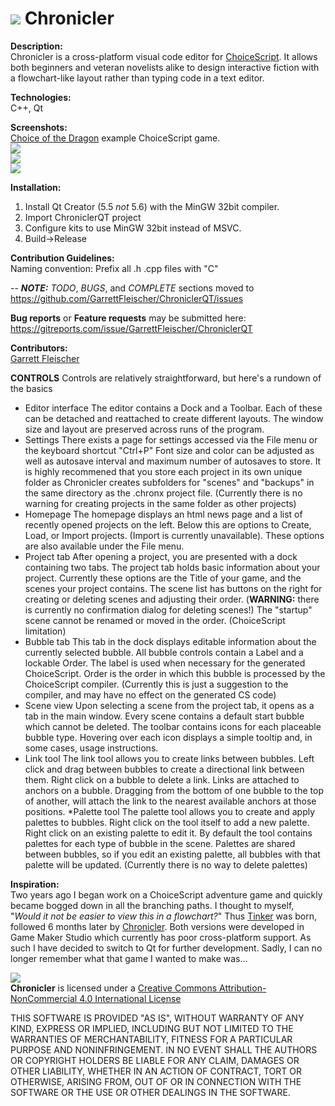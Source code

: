 # ![](https://forum.choiceofgames.com/uploads/choiceofgames/270/107efc2878dfc5fc.png) Chronicler  
**Description:**  
Chronicler is a cross-platform visual code editor for [ChoiceScript](https://www.choiceofgames.com/make-your-own-games/choicescript-intro/). It allows both beginners and veteran novelists alike to design interactive fiction with a flowchart-like layout rather than typing code in a text editor.

**Technologies:**  
C++, Qt

**Screenshots:**  
[Choice of the Dragon](https://www.choiceofgames.com/dragon/) example ChoiceScript game.  
![](https://www.dropbox.com/s/78gwnx2c27oa5bv/Chronicler2_052616_1.png?dl=1)  
![](https://www.dropbox.com/s/02mpwb34y8mm8dp/Chronicler2_052616_2.png?dl=1)  
![](https://www.dropbox.com/s/hnsunjcawrp6s0x/Chronicler2_052616_3.png?dl=1)  

**Installation:**  
1. Install Qt Creator (5.5 *not* 5.6) with the MinGW 32bit compiler.  
2. Import ChroniclerQT project  
3. Configure kits to use MinGW 32bit instead of MSVC.  
4. Build->Release  

**Contribution Guidelines:**  
Naming convention: Prefix all .h .cpp files with "C"

-- ***NOTE:*** *TODO*, *BUGS*, and *COMPLETE* sections moved to https://github.com/GarrettFleischer/ChroniclerQT/issues

**Bug reports** or **Feature requests** may be submitted here: https://gitreports.com/issue/GarrettFleischer/ChroniclerQT

**Contributors:**  
[Garrett Fleischer](https://www.linkedin.com/in/garrett-fleischer-57a230b7)

**CONTROLS**
Controls are relatively straightforward, but here's a rundown of the basics

* Editor interface
	The editor contains a Dock and a Toolbar.
	Each of these can be detached and reattached to create different layouts.
	The window size and layout are preserved across runs of the program.
* Settings
	There exists a page for settings accessed via the File menu or the keyboard shortcut "Ctrl+P"
	Font size and color can be adjusted as well as autosave interval and maximum number of autosaves to store.
	It is highly recommened that you store each project in its own unique folder as Chronicler creates subfolders for "scenes" and "backups" in the same directory as the .chronx project file. (Currently there is no warning for creating projects in the same folder as other projects)
* Homepage
	The homepage displays an html news page and a list of recently opened projects on the left.
	Below this are options to Create, Load, or Import projects. (Import is currently unavailable).
	These options are also available under the File menu.
* Project tab
	After opening a project, you are presented with a dock containing two tabs.
	The project tab holds basic information about your project. Currently these options are the Title of your game, and the scenes your project contains.
	The scene list has buttons on the right for creating or deleting scenes and adjusting their order. (**WARNING:** there is currently no confirmation dialog for deleting scenes!)
	The "startup" scene cannot be renamed or moved in the order. (ChoiceScript limitation)
* Bubble tab
	This tab in the dock displays editable information about the currently selected bubble.
	All bubble controls contain a Label and a lockable Order.
	The label is used when necessary for the generated ChoiceScript.
	Order is the order in which this bubble is processed by the ChoiceScript compiler.
	(Currently this is just a suggestion to the compiler, and may have no effect on the generated CS code)
* Scene view
	Upon selecting a scene from the project tab, it opens as a tab in the main window.
	Every scene contains a default start bubble which cannot be deleted.
	The toolbar contains icons for each placeable bubble type.
	Hovering over each icon displays a simple tooltip and, in some cases, usage instructions.
* Link tool
	The link tool allows you to create links between bubbles.
	Left click and drag between bubbles to create a directional link between them.
	Right click on a bubble to delete a link.
	Links are attached to anchors on a bubble. Dragging from the bottom of one bubble to the top of another, will attach the link to the nearest available anchors at those positions.
*Palette tool
	The palette tool allows you to create and apply palettes to bubbles.
	Right click on the tool itself to add a new palette.
	Right click on an existing palette to edit it.
	By default the tool contains palettes for each type of bubble in the scene.
	Palettes are shared between bubbles, so if you edit an existing palette, all bubbles with that palette will be updated.
	(Currently there is no way to delete palettes)
	


**Inspiration:**  
Two years ago I began work on a ChoiceScript adventure game and quickly became bogged down in all the branching paths. I thought to myself, "_Would it not be easier to view this in a flowchart?_" Thus [Tinker](https://forum.choiceofgames.com/t/tool-tinker-visual-code-editor/6207) was born, followed 6 months later by [Chronicler](https://forum.choiceofgames.com/t/tool-chronicler-choicescript-visual-code-editor/6811). Both versions were developed in Game Maker Studio which currently has poor cross-platform support. As such I have decided to switch to Qt for further development.
Sadly, I can no longer remember what that game I wanted to make was...

![](https://licensebuttons.net/l/by-nc/4.0/88x31.png)  
**Chronicler** is licensed under a [Creative Commons Attribution-NonCommercial 4.0 International License](http://creativecommons.org/licenses/by-nc/4.0/)

THIS SOFTWARE IS PROVIDED "AS IS", WITHOUT WARRANTY OF ANY KIND, EXPRESS OR IMPLIED, INCLUDING BUT NOT LIMITED TO THE WARRANTIES OF MERCHANTABILITY, FITNESS FOR A PARTICULAR PURPOSE AND NONINFRINGEMENT. IN NO EVENT SHALL THE AUTHORS OR COPYRIGHT HOLDERS BE LIABLE FOR ANY CLAIM, DAMAGES OR OTHER LIABILITY, WHETHER IN AN ACTION OF CONTRACT, TORT OR OTHERWISE, ARISING FROM, OUT OF OR IN CONNECTION WITH THE SOFTWARE OR THE USE OR OTHER DEALINGS IN THE SOFTWARE.